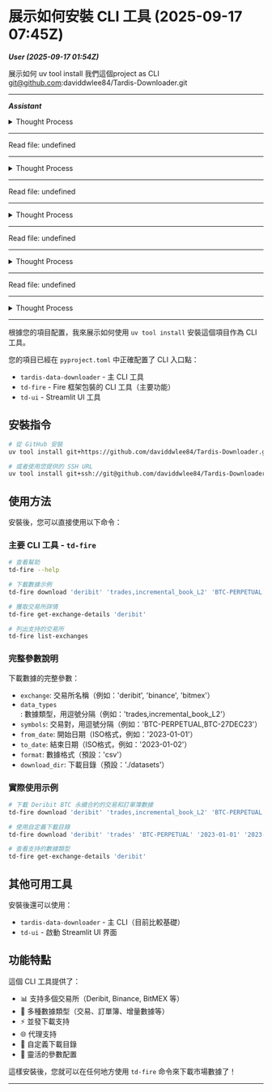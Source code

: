 <!-- Generated by SpecStory -->

# 展示如何安裝 CLI 工具 (2025-09-17 07:45Z)

_**User (2025-09-17 01:54Z)**_

展示如何 uv tool install 我們這個project as CLI
git@github.com:daviddwlee84/Tardis-Downloader.git

---

_**Assistant**_

<think><details><summary>Thought Process</summary>The user is asking how to install their project as a CLI tool using `uv tool install`. They provided the GitHub repository URL: `git@github.com:daviddwlee84/Tardis-Downloader.git`.
</details></think>

---

Read file: undefined

---

<think><details><summary>Thought Process</summary>Great! I can see that the project has CLI entry points defined in the `pyproject.toml`:
</details></think>

---

Read file: undefined

---

<think><details><summary>Thought Process</summary>The main CLI file seems very basic. Let me check the fire_download_wrapper.py which might have more functionality.</details></think>

---

Read file: undefined

---

<think><details><summary>Thought Process</summary>Perfect! Now I understand the project structure. The project has:
</details></think>

---

Read file: undefined

---

<think><details><summary>Thought Process</summary>Great! Now I have a complete understanding of the project. It's a Tardis data downloader CLI tool with comprehensive functionality. Let me provide the user with complete installation and usage instructions.</details></think>

---

根據您的項目配置，我來展示如何使用 `uv tool install` 安裝這個項目作為 CLI 工具。

您的項目已經在 `pyproject.toml` 中正確配置了 CLI 入口點：

- `tardis-data-downloader` - 主 CLI 工具
- `td-fire` - Fire 框架包裝的 CLI 工具（主要功能）
- `td-ui` - Streamlit UI 工具

## 安裝指令

```bash
# 從 GitHub 安裝
uv tool install git+https://github.com/daviddwlee84/Tardis-Downloader.git

# 或者使用您提供的 SSH URL
uv tool install git+ssh://git@github.com/daviddwlee84/Tardis-Downloader.git
```

## 使用方法

安裝後，您可以直接使用以下命令：

### 主要 CLI 工具 - `td-fire`

```bash
# 查看幫助
td-fire --help

# 下載數據示例
td-fire download 'deribit' 'trades,incremental_book_L2' 'BTC-PERPETUAL' '2023-01-01' '2023-01-02'

# 獲取交易所詳情
td-fire get-exchange-details 'deribit'

# 列出支持的交易所
td-fire list-exchanges
```

### 完整參數說明

下載數據的完整參數：
- `exchange`: 交易所名稱（例如：'deribit', 'binance', 'bitmex'）
- `data_types`: 數據類型，用逗號分隔（例如：'trades,incremental_book_L2'）
- `symbols`: 交易對，用逗號分隔（例如：'BTC-PERPETUAL,BTC-27DEC23'）
- `from_date`: 開始日期（ISO格式，例如：'2023-01-01'）
- `to_date`: 結束日期（ISO格式，例如：'2023-01-02'）
- `format`: 數據格式（預設：'csv'）
- `download_dir`: 下載目錄（預設：'./datasets'）

### 實際使用示例

```bash
# 下載 Deribit BTC 永續合約的交易和訂單簿數據
td-fire download 'deribit' 'trades,incremental_book_L2' 'BTC-PERPETUAL' '2023-01-01' '2023-01-05'

# 使用自定義下載目錄
td-fire download 'deribit' 'trades' 'BTC-PERPETUAL' '2023-01-01' '2023-01-02' --download_dir='./my_data'

# 查看支持的數據類型
td-fire get-exchange-details 'deribit'
```

## 其他可用工具

安裝後還可以使用：
- `tardis-data-downloader` - 主 CLI（目前比較基礎）
- `td-ui` - 啟動 Streamlit UI 界面

## 功能特點

這個 CLI 工具提供了：
- 📊 支持多個交易所（Deribit, Binance, BitMEX 等）
- 🔄 多種數據類型（交易、訂單簿、增量數據等）
- ⚡ 並發下載支持
- 🌐 代理支持
- 📁 自定義下載目錄
- 🔧 靈活的參數配置

這樣安裝後，您就可以在任何地方使用 `td-fire` 命令來下載市場數據了！

---

